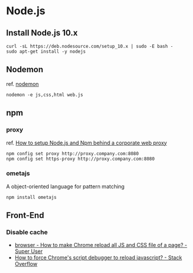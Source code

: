 
# Node.js

## Install Node.js 10.x

    curl -sL https://deb.nodesource.com/setup_10.x | sudo -E bash -
    sudo apt-get install -y nodejs

## Nodemon
ref. [nodemon](https://github.com/remy/nodemon)

    nodemon -e js,css,html web.js

## npm

### proxy
ref. [How to setup Node.js and Npm behind a corporate web proxy](http://jjasonclark.com/how-to-setup-node-behind-web-proxy)

    npm config set proxy http://proxy.company.com:8080
    npm config set https-proxy http://proxy.company.com:8080

### ometajs
A object-oriented language for pattern matching

    npm install ometajs

## Front-End

### Disable cache

* [browser - How to make Chrome reload all JS and CSS file of a page? - Super User](https://superuser.com/questions/1107269/how-to-make-chrome-reload-all-js-and-css-file-of-a-page)
* [How to force Chrome's script debugger to reload javascript? - Stack Overflow](https://stackoverflow.com/questions/7078953/how-to-force-chromes-script-debugger-to-reload-javascript)
